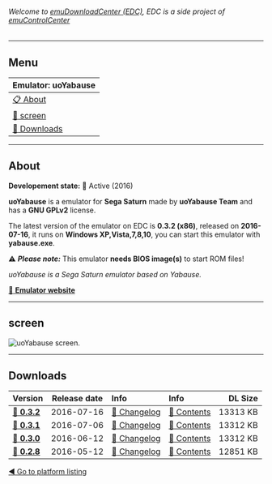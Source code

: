 ###### Welcome to [emuDownloadCenter (EDC)](https://github.com/PhoenixInteractiveNL/emuDownloadCenter/wiki/), EDC is a side project of [emuControlCenter](https://github.com/PhoenixInteractiveNL/emuControlCenter/wiki/)
***
## Menu
| **Emulator: uoYabause** |
|:---------|
| [:clipboard: About](#about) |
| [:sunrise: screen](#screen) |
| [:floppy_disk: Downloads](#downloads) |
***
## About
**Developement state:** :large_blue_circle: Active (2016)

**uoYabause** is a emulator for **Sega Saturn** made by **uoYabause Team** and has a **GNU GPLv2** license.

The latest version of the emulator on EDC is **0.3.2 (x86)**, released on **2016-07-16**, it runs on **Windows XP,Vista,7,8,10**, you can start this emulator with **yabause.exe**.

:warning: _**Please note:**_ This emulator **needs BIOS image(s)** to start ROM files!

_uoYabause is a Sega Saturn emulator based on Yabause._

[:link: **Emulator website**](http://uoyabause.org)
***
## screen
![](https://raw.githubusercontent.com/PhoenixInteractiveNL/emuDownloadCenter/master/hooks/uoyabause/emulator_screen_01.jpg "uoYabause screen.")
***
## Downloads
| Version  | Release date  | Info       | Info       | DL Size    |
|:---------|:-------------:|:-----------|:-----------|-----------:|
| [:floppy_disk: **0.3.2**](https://github.com/PhoenixInteractiveNL/edc-repo0005/raw/master/uoyabause/0.3.2.7z) | 2016-07-16 | [:page_facing_up: Changelog](https://github.com/PhoenixInteractiveNL/edc-repo0005/blob/master/uoyabause/0.3.2_changelog.txt) | [:mag_right: Contents](https://github.com/PhoenixInteractiveNL/edc-repo0005/blob/master/uoyabause/0.3.2_contents.txt) | 13313 KB |
| [:floppy_disk: **0.3.1**](https://github.com/PhoenixInteractiveNL/edc-repo0005/raw/master/uoyabause/0.3.1.7z) | 2016-07-06 | [:page_facing_up: Changelog](https://github.com/PhoenixInteractiveNL/edc-repo0005/blob/master/uoyabause/0.3.1_changelog.txt) | [:mag_right: Contents](https://github.com/PhoenixInteractiveNL/edc-repo0005/blob/master/uoyabause/0.3.1_contents.txt) | 13312 KB |
| [:floppy_disk: **0.3.0**](https://github.com/PhoenixInteractiveNL/edc-repo0005/raw/master/uoyabause/0.3.0.7z) | 2016-06-12 | [:page_facing_up: Changelog](https://github.com/PhoenixInteractiveNL/edc-repo0005/blob/master/uoyabause/0.3.0_changelog.txt) | [:mag_right: Contents](https://github.com/PhoenixInteractiveNL/edc-repo0005/blob/master/uoyabause/0.3.0_contents.txt) | 13312 KB |
| [:floppy_disk: **0.2.8**](https://github.com/PhoenixInteractiveNL/edc-repo0005/raw/master/uoyabause/0.2.8.7z) | 2016-05-12 | [:page_facing_up: Changelog](https://github.com/PhoenixInteractiveNL/edc-repo0005/blob/master/uoyabause/0.2.8_changelog.txt) | [:mag_right: Contents](https://github.com/PhoenixInteractiveNL/edc-repo0005/blob/master/uoyabause/0.2.8_contents.txt) | 12851 KB |

[:arrow_backward: Go to platform listing](https://github.com/PhoenixInteractiveNL/emuDownloadCenter/wiki/EDC-Platform-List)
